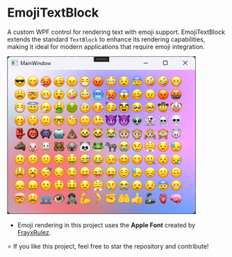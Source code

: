 # EmojiTextBlock

A custom WPF control for rendering text with emoji support. EmojiTextBlock extends the standard `TextBlock` to enhance its rendering capabilities, making it ideal for modern applications that require emoji integration.

![EmojiTextBlock in Action](EmojiRendering/screen.png)
- Emoji rendering in this project uses the **Apple Font** created by [FrayxRulez](https://github.com/FrayxRulez).
  
⭐️ If you like this project, feel free to star the repository and contribute!
